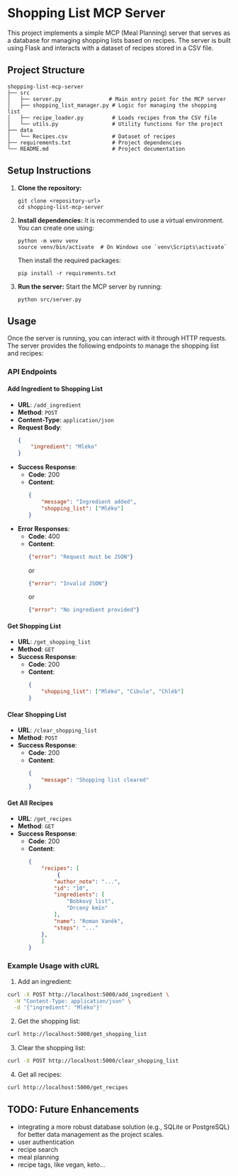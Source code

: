 # Shopping List MCP Server

This project implements a simple MCP (Meal Planning) server that serves as a database for managing shopping lists based on recipes. The server is built using Flask and interacts with a dataset of recipes stored in a CSV file.

## Project Structure

```
shopping-list-mcp-server
├── src
│   ├── server.py               # Main entry point for the MCP server
│   ├── shopping_list_manager.py # Logic for managing the shopping list
│   ├── recipe_loader.py         # Loads recipes from the CSV file
│   └── utils.py                 # Utility functions for the project
├── data
│   └── Recipes.csv              # Dataset of recipes
├── requirements.txt             # Project dependencies
└── README.md                    # Project documentation
```

## Setup Instructions

1. **Clone the repository:**
   ```
   git clone <repository-url>
   cd shopping-list-mcp-server
   ```

2. **Install dependencies:**
   It is recommended to use a virtual environment. You can create one using:
   ```
   python -m venv venv
   source venv/bin/activate  # On Windows use `venv\Scripts\activate`
   ```
   Then install the required packages:
   ```
   pip install -r requirements.txt
   ```

3. **Run the server:**
   Start the MCP server by running:
   ```
   python src/server.py
   ```

## Usage

Once the server is running, you can interact with it through HTTP requests. The server provides the following endpoints to manage the shopping list and recipes:

### API Endpoints

#### Add Ingredient to Shopping List
- **URL**: `/add_ingredient`
- **Method**: `POST`
- **Content-Type**: `application/json`
- **Request Body**:
  ```json
  {
      "ingredient": "Mléko"
  }
  ```
- **Success Response**:
  - **Code**: 200
  - **Content**:
    ```json
    {
        "message": "Ingredient added",
        "shopping_list": ["Mléko"]
    }
    ```
- **Error Responses**:
  - **Code**: 400
  - **Content**:
    ```json
    {"error": "Request must be JSON"}
    ```
    or
    ```json
    {"error": "Invalid JSON"}
    ```
    or
    ```json
    {"error": "No ingredient provided"}
    ```

#### Get Shopping List
- **URL**: `/get_shopping_list`
- **Method**: `GET`
- **Success Response**:
  - **Code**: 200
  - **Content**:
    ```json
    {
        "shopping_list": ["Mléko", "Cibule", "Chléb"]
    }
    ```

#### Clear Shopping List
- **URL**: `/clear_shopping_list`
- **Method**: `POST`
- **Success Response**:
  - **Code**: 200
  - **Content**:
    ```json
    {
        "message": "Shopping list cleared"
    }
    ```

#### Get All Recipes
- **URL**: `/get_recipes`
- **Method**: `GET`
- **Success Response**:
  - **Code**: 200
  - **Content**:
    ```json
    {
        "recipes": [
             {
            "author_note": "...",
            "id": "10",
            "ingredients": [
                "Bobkový list",
                "Drcený kmín"
            ],
            "name": "Roman Vaněk",
            "steps": "..."
        },
        ]
    }
    ```

### Example Usage with cURL

1. Add an ingredient:
```bash
curl -X POST http://localhost:5000/add_ingredient \
  -H "Content-Type: application/json" \
  -d '{"ingredient": "Mléko"}'
```

2. Get the shopping list:
```bash
curl http://localhost:5000/get_shopping_list
```

3. Clear the shopping list:
```bash
curl -X POST http://localhost:5000/clear_shopping_list
```

4. Get all recipes:
```bash
curl http://localhost:5000/get_recipes
```

## TODO: Future Enhancements

- integrating a more robust database solution (e.g., SQLite or PostgreSQL) for better data management as the project scales.
- user authentication
- recipe search
- meal planning
- recipe tags, like vegan, keto...
